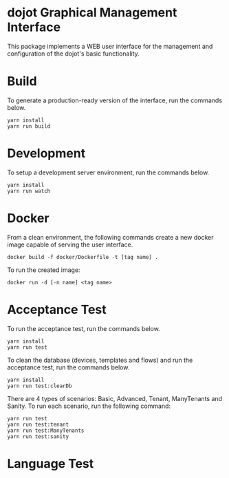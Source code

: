 dojot Graphical Management Interface
=====================================

This package implements a WEB user interface for the management and configuration of the
dojot's basic functionality.


# Build

To generate a production-ready version of the interface, run the commands below.

```shell
yarn install
yarn run build
```

# Development

To setup a development server environment, run the commands below.

```shell
yarn install
yarn run watch
```

# Docker

From a clean environment, the following commands create a new docker image capable of serving
the user interface.

```shell
docker build -f docker/Dockerfile -t [tag name] .
```

To run the created image:

```shell
docker run -d [-n name] <tag name>
```

# Acceptance Test

To run the acceptance test, run the commands below.

```shell
yarn install
yarn run test 
```
To clean the database (devices, templates and flows) and run the acceptance test, run the commands below.

```shell
yarn install
yarn run test:clearDb 
```

There are 4 types of scenarios: Basic, Advanced, Tenant, ManyTenants and Sanity.
To run each scenario, run the following command:

```shell
yarn run test
yarn run test:tenant
yarn run test:ManyTenants
yarn run test:sanity
```
# Language Test
